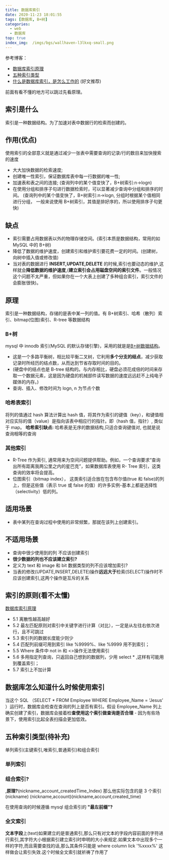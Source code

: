 ```yaml
---
title: 数据库索引
date: 2020-11-23 18:01:55
tags: [数据库, B+树]
categories:
  - web
  - 数据库
top: true
index_img:  /imgs/bgs/wallhaven-l3lkxq-small.png
---
```


参考博客：

- [数据库索引原理](https://blog.csdn.net/lnazj/article/details/90762470)
- [五种索引类型](https://blog.csdn.net/gaotiedun1/article/details/88584362)
- [什么是数据库索引，是怎么工作的](https://blog.csdn.net/calledWWW/article/details/79371040) (好文推荐)

前面有看不懂的地方可以跳过先看原理。

## 索引是什么

索引是一种数据结构。为了加速对表中数据行的检索而创建的。

## 作用(优点)

使用索引的全部意义就是通过减少一张表中需要查询的记录/行的数目来加快搜索的速度

- 大大加快数据的检索速度;
- 创建唯一性索引，保证数据库表中每一行数据的唯一性;
- 加速表和表之间的连接; (查询列中的某个值变快了，B+树索引:n->logn)
- 在使用分组和排序子句进行数据检索时，可以显著减少查询中分组和排序的时间。 (查询列中的某个值变快了，B+树索引:n->logn, 分组时根据某个值相同进行分组， 一般来说使用 B+树索引，其值是排好序的，所以使用排序子句更快)

## 缺点

- 索引需要占用数据表以外的物理存储空间。(索引本质是数据结构，常用的如 MySQL 中的 B+树)
- 降低了数据的维护速度，创建索引和维护索引要花费一定的时间。(创建树，向树中插入值或修改值)
- 当对表的数据进行 **INSERT,UPDATE,DELETE** 的时候,索引也要动态的维护,这样就会**降低数据的维护速度**,(**建立索引会占用磁盘空间的索引文件**。一般情况这个问题不太严重，但如果你在一个大表上创建了多种组合索引，索引文件的会膨胀很快)。

## 原理

索引是一种数据结构，存储的是表中某一列的值。有 B+树索引、哈希（散列）索引、bitmap(位图)索引、R-tree 等数据结构

### B+树

mysql 中 innodb 索引(MySQL 的默认存储引擎)，采用的就是是[B+树数据结构](https://blog.csdn.net/lnazj/article/details/90762470)。

- 这是一个多路平衡树，相比较平衡二叉树，它利用**多个分支的结点**，减少获取记录时所经历的结点数，从而达到节省存取时间的目的。
- (硬盘中的结点也是 B-tree 结构的。与内存相比，硬盘必须花成倍的时间来存取一个数据元素，这是因为硬盘的机械部件读写数据的速度远远赶不上纯电子媒体的内存。)
- 查询、插入、修改时间为 logn, n 为节点个数

### 哈希表索引

将列的值通过 hash 算法计算出 hash 值，将其作为索引的键值（key），和键值相对应实际的值（value）是指向该表中相应行的指针。即（hash 值，指针）, 类似于 map。
**哈希索引缺点:** 哈希表是无序的数据结构,只适合查询键值对, 也就是说查询相等的查询

### 其他索引

- R-Tree 作为索引, 通常用来为空间问题提供帮助。例如，一个查询要求“查询出所有距离我两公里之内的星巴克”，如果数据库表使用 R- Tree 索引，这类查询的效率将会提高。
- 位图索引（bitmap index）， 这类索引适合放在包含布尔值(true 和 false)的列上，但是这些值（表示 true 或 false 的值）的许多实例-基本上都是选择性（selectivity）低的列。

## 适用场景

- 表中某列在查询过程中使用的非常频繁，那就在该列上创建索引。

## 不适用场景

- 查询中很少使用到的列 不应该创建索引
- **很少数据的列也不应该建立索引?**
- 定义为 text 和 image 和 bit 数据类型的列不应该增加索引?
- 当表的修改(UPDATE,INSERT,DELETE)操作**远远大于**检索(SELECT)操作时不应该创建索引,这两个操作是互斥的关系

## 索引的原则(看不太懂)

[数据库索引原理](https://blog.csdn.net/lnazj/article/details/90762470)

- 5.1 离散性越高越好
- 5.2 最左匹配原则对索引中关键字进行计算（对比），一定是从左往右依次进行，且不可跳过
- 5.3 索引列的数据长度能少则少
- 5.4 匹配列前缀可用到索引 like %9999%、like %9999 用不到索引；
- 5.5 Where 条件中 not in 和 <>操作无法使用索引
- 5.6 多用指定列查询，只返回自己想到的数据列，少用 select \* ,这样有可能用到覆盖索引；
- 5.7 索引上不加计算

## 数据库怎么知道什么时候使用索引

当这个 SQL （SELECT \* FROM Employee WHERE Employee_Name = ‘Jesus’ ）运行时，数据库会检查在查询的列上是否有索引。假设 Employee_Name 列上确实创建了索引，数据库会接着检**查使用这个索引做查询是否合理** - 因为有些场景下，使用索引比起全表扫描会更加低效。

## 五种索引类型(待补充)

单列索引(主键索引,唯索引,普通索引)和组合索引

### 单列索引

### 组合索引?

,**原理?**(nickname_account_createdTime_Index) 那么他实际包含的是 3 个索引 (nickname) (nickname,account)(nickname,account,created_time)

在使用查询的时候遵循 mysql 组合索引的 **"最左前缀"?**

### 全文索引

**文本字段**上(text)如果建立的是普通索引,那么只有对文本的字段内容前面的字符进行索引,其字符大小根据索引建立索引时申明的大小来规定.如果文本中出现多个一样的字符,而且需要查找的话,那么其条件只能是 where column lick '%xxxx%' 这样做会让索引失效.这个时候全文索引就祈祷了作用了
